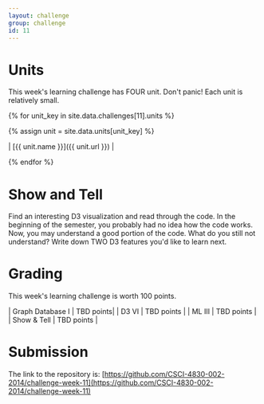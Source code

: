 ```yaml
---
layout: challenge
group: challenge
id: 11
---
```


# Units

This week's learning challenge has FOUR unit. Don't panic! Each unit is relatively small.

{% for unit_key in site.data.challenges[11].units %}

{% assign unit = site.data.units[unit_key] %}

| [{{ unit.name }}]({{ unit.url }}) | 

{% endfor %}

# Show and Tell

Find an interesting D3 visualization and read through the code. In the beginning of the semester, you probably had no idea how the code works. Now, you may understand a good portion of the code. What do you still not understand? Write down TWO D3 features you'd like to learn next.

# Grading

This week's learning challenge is worth 100 points.

| Graph Database I | TBD points|
| D3 VI  | TBD points |
| ML III  | TBD points |
| Show & Tell |  TBD points |

# Submission

The link to the repository is: [https://github.com/CSCI-4830-002-2014/challenge-week-11](https://github.com/CSCI-4830-002-2014/challenge-week-11)



